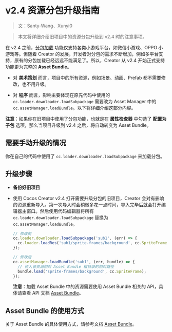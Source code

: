 # v2.4 资源分包升级指南

> 文：Santy-Wang、Xunyi0

> 本文将详细介绍旧项目中的资源分包升级到 v2.4 时的注意事项。

在 v2.4 之前，[分包加载](https://github.com/cocos-creator/creator-docs/blob/e02ac31bab12d3ee767c0549050b0e42bd22bc5b/zh/scripting/subpackage.md) 功能仅支持各类小游戏平台，如微信小游戏、OPPO 小游戏等。但随着 Creator 的发展，开发者对分包的需求不断增加，例如多平台支持，原有的分包加载已经远远不能满足了。所以，Creator 从 v2.4 开始正式支持功能更为完整的 **Asset Bundle**。

- 对 **美术策划** 而言，项目中的所有资源，例如场景、动画、Prefab 都不需要修改，也不用升级。

- 对 **程序** 而言，影响主要体现在原先代码中使用的 `cc.loader.downloader.loadSubpackage` 需要改为 Asset Manager 中的 `cc.assetManager.loadBundle`。以下将详细介绍这部分内容。

**注意**：如果你在旧项目中使用了分包功能，也就是在 **属性检查器** 中勾选了 **配置为子包** 选项，那么当项目升级到 v2.4 之后，将自动转变为 Asset Bundle。

## 需要手动升级的情况

你在自己的代码中使用了 `cc.loader.downloader.loadSubpackage` 来加载分包。

## 升级步骤

- **备份好旧项目**

- 使用 Cocos Creator v2.4 打开需要升级分包的旧项目，Creator 会对有影响的资源重新导入。第一次导入时会稍微多花一点时间，导入完毕后就会打开编辑器主窗口。然后使用代码编辑器将所有 `cc.loader.downloader.loadSubpackage` 替换为 `cc.assetManager.loadBundle`。

  ```js
  // 修改前
  cc.loader.downloader.loadSubpackage('sub1', (err) => {
    cc.loader.loadRes('sub1/sprite-frames/background', cc.SpriteFrame);
  });

  // 修改后
  cc.assetManager.loadBundle('sub1', (err, bundle) => {
    // 传入该资源相对 Asset Bundle 根目录的相对路径
    bundle.load('sprite-frames/background', cc.SpriteFrame);
  });
  ```

  **注意**：加载 Asset Bundle 中的资源需要使用 Asset Bundle 相关的 API，具体请查看 API 文档 [Asset Bundle](../../../api/zh/classes/Bundle.html)。

## Asset Bundle 的使用方式

关于 Asset Bundle 的具体使用方式，请参考文档 [Asset Bundle](../scripting/asset-bundle.md)。
